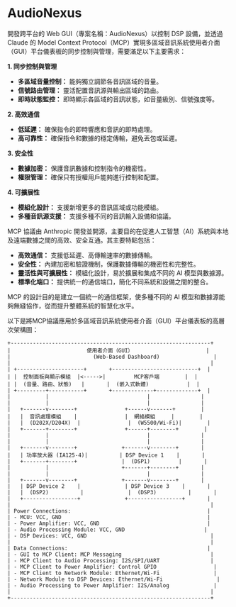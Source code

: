 # AudioNexus

開發跨平台的 Web GUI（專案名稱：AudioNexus）以控制 DSP 設備，並透過 Claude 的 Model Context Protocol（MCP）實現多區域音訊系統使用者介面（GUI）平台儀表板的同步控制與管理，需要滿足以下主要需求：

**1. 同步控制與管理**

- **多區域音量控制：** 能夠獨立調節各音訊區域的音量。
- **信號路由管理：** 靈活配置音訊源與輸出區域的路由。
- **即時狀態監控：** 即時顯示各區域的音訊狀態，如音量級別、信號強度等。

**2. 高效通信**

- **低延遲：** 確保指令的即時響應和音訊的即時處理。
- **高可靠性：** 確保指令和數據的穩定傳輸，避免丟包或延遲。

**3. 安全性**

- **數據加密：** 保護音訊數據和控制指令的機密性。
- **權限管理：** 確保只有授權用戶能夠進行控制和配置。

**4. 可擴展性**

- **模組化設計：** 支援新增更多的音訊區域或功能模組。
- **多種音訊源支援：** 支援多種不同的音訊輸入設備和協議。

MCP 協議由 Anthropic 開發並開源，主要目的在促進人工智慧（AI）系統與本地及遠端數據之間的高效、安全互通。其主要特點包括：

- **高效通信：** 支援低延遲、高傳輸速率的數據傳輸。
- **安全性：** 內建加密和驗證機制，保護數據傳輸的機密性和完整性。
- **靈活性與可擴展性：** 模組化設計，易於擴展和集成不同的 AI 模型與數據源。
- **標準化端口：** 提供統一的通信端口，簡化不同系統和設備之間的整合。

MCP 的設計目的是建立一個統一的通信框架，使多種不同的 AI 模型和數據源能夠無縫協作，從而提升整體系統的智慧化水平。 

 
以下是將MCP協議應用於多區域音訊系統使用者介面（GUI）平台儀表板的高層次架構圖：
```
+---------------------------------------------------------------+
|                        使用者介面（GUI）                       |
|                          (Web-Based Dashboard)                 |
|                                                               |
| +---------------------+       +---------------------------+  |
| |  控制面板與顯示模組  |<----->|         MCP客戶端        |  |
| |  (音量、路由、狀態)   |       |  (嵌入式軟體)            |  |
| +---------+-----------+       +-------------+-------------+  |
|           |                               |                |
|           |                               |                |
|   +-------v--------+               +------v-------+        |
|   |  音訊處理模組    |               |  網絡模組     |        |
|   |  (D202X/D204X)  |               |  (W5500/Wi-Fi)|        |
|   +-------+--------+               +------+--------+        |
|           |                               |                |
|           |                               |                |
|   +-------v--------+              +-------v--------+       |
|   | 功率放大器 (IA125-4)|          | DSP Device 1    |       |
|   +-------+--------+              |  (DSP1)         |       |
|           |                       +-------+--------+       |
|           |                               |                |
|   +-------v--------+              +-------v--------+       |
|   | DSP Device 2    |              | DSP Device 3    |       |
|   |  (DSP2)          |              |  (DSP3)          |       |
|   +-----------------+              +-----------------+       |
|                                                               |
| Power Connections:                                           |
| - MCU: VCC, GND                                              |
| - Power Amplifier: VCC, GND                                  |
| - Audio Processing Module: VCC, GND                         |
| - DSP Devices: VCC, GND                                       |
|                                                               |
| Data Connections:                                            |
| - GUI to MCP Client: MCP Messaging                            |
| - MCP Client to Audio Processing: I2S/SPI/UART                |
| - MCP Client to Power Amplifier: Control GPIO                  |
| - MCP Client to Network Module: Ethernet/Wi-Fi                 |
| - Network Module to DSP Devices: Ethernet/Wi-Fi                 |
| - Audio Processing to Power Amplifier: I2S/Analog              |
|                                                               |
+---------------------------------------------------------------+
```
